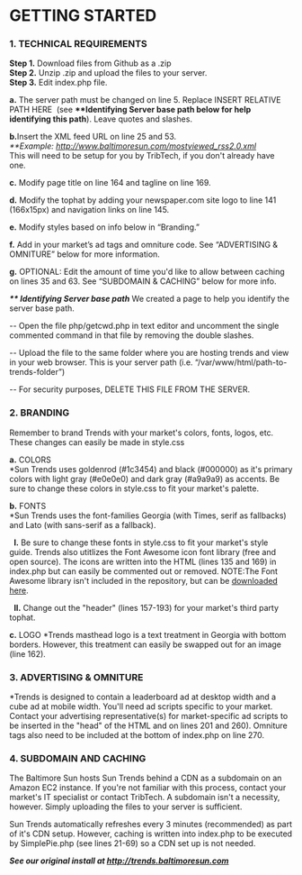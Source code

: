 <strong><h1>GETTING STARTED</h1></strong>

<strong><h3>1. TECHNICAL REQUIREMENTS</h3></strong>
<strong>Step 1.</strong> Download files from Github as a .zip<br/>
<strong>Step 2.</strong> Unzip .zip and upload the files to your server.<br/>
<strong>Step 3.</strong> Edit index.php file.<br/>

<strong>a.</strong> The server path must be changed on line 5.  Replace INSERT RELATIVE PATH HERE  (see <strong>**Identifying Server base path below for help identifying this path</strong>). Leave quotes and slashes.<br/>    

<strong>b.</strong>Insert the XML feed URL on line 25 and 53.<br/>
<em>**Example: http://www.baltimoresun.com/mostviewed_rss2.0.xml</em> <br/>
This will need to be setup for you by TribTech, if you don't already have one. <br/>

<strong>c.</strong> Modify page title on line 164 and tagline on line 169. <br/>

<strong>d.</strong> Modify the tophat by adding your newspaper.com site logo to line 141 (166x15px) and navigation links on line 145. <br/>

<strong>e.</strong> Modify styles based on info below in “Branding.”

<strong>f.</strong> Add in your market’s ad tags and omniture code.  See “ADVERTISING & OMNITURE” below for more information. <br/>

<strong>g.</strong> OPTIONAL: Edit the amount of time you'd like to allow between caching on lines 35 and 63.  See “SUBDOMAIN & CACHING” below for more info. <br/>

<strong><em>** Identifying Server base path</em></strong>
We created a page to help you identify the server base path.  

-- Open the file php/getcwd.php in text editor and uncomment the single commented command in that file by removing the double slashes. 
 
-- Upload the file to the same folder where you are hosting trends and view in your web browser. This is your server path (i.e. “/var/www/html/path-to-trends-folder”)
  
-- For security purposes, DELETE THIS FILE FROM THE SERVER.


<strong><h3>2. BRANDING</h3></strong>
Remember to brand Trends with your market's colors, fonts, logos, etc. These changes can easily be made in style.css

<strong>a.</strong> COLORS <br/>
*Sun Trends uses goldenrod (#1c3454) and black (#000000) as it's primary colors with light gray (#e0e0e0) and dark gray (#a9a9a9) as accents. Be sure to change these colors in style.css to fit your market's palette. <br/>

<strong>b.</strong> FONTS <br/>
*Sun Trends uses the font-families Georgia (with Times, serif as fallbacks) and Lato (with sans-serif as a fallback).<br/>

&nbsp;&nbsp;<strong>I.</strong> Be sure to change these fonts in style.css to fit your market's style guide. Trends also utitlizes the Font Awesome icon font library (free and open source). The icons are written into the HTML (lines 135 and 169) in index.php but can easily be commented out or removed. NOTE:The Font Awesome library isn't included in the repository, but can be <a href="http://fontawesome.io/">downloaded here</a>.<br/>

&nbsp;&nbsp;<strong>II.</strong> Change out the "header" (lines 157-193) for your market's third party tophat. <br/>

<strong>c.</strong> LOGO
*Trends masthead logo is a text treatment in Georgia with bottom borders. However, this treatment can easily be swapped out for an image (line 162).

<strong><h3>3. ADVERTISING & OMNITURE</h3></strong>
*Trends is designed to contain a leaderboard ad at desktop width and a cube ad at mobile width. You'll need ad scripts specific to your market. Contact your advertising representative(s) for market-specific ad scripts to be inserted in the "head" of the HTML and on lines 201 and 260). Omniture tags also need to be included at the bottom of index.php on line 270.<br/>


<strong><h3>4. SUBDOMAIN AND CACHING</h3></strong>
The Baltimore Sun hosts Sun Trends behind a CDN as a subdomain on an Amazon EC2 instance. If you're not familiar with this process, contact your market's IT specialist or contact TribTech. A subdomain isn't a necessity, however. Simply uploading the files to your server is sufficient. <br/>

Sun Trends automatically refreshes every 3 minutes (recommended) as part of it's CDN setup. However, caching is written into index.php to be executed by SimplePie.php (see lines 21-69) so a CDN set up is not needed.


<strong><em>See our original install at <a href="http://trends.baltimoresun.com">http://trends.baltimoresun.com</a></em></strong> 

